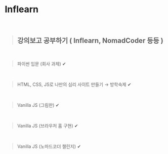 # Inflearn

<br/>

> ## **강의보고 공부하기 ( Inflearn, NomadCoder 등등 )**

<br/>

> 파이썬 입문 (회사 과제)
✔

<br/>

> HTML, CSS, JS로 나만의 심리 사이트 만들기 → 방학숙제
✔

<br/>

> Vanilla JS (그림판)
✔

<br/>

> Vanilla JS (브라우저 홈 구현)
✔

<br/>

> Vanilla JS (노마드코더 챌린지) 
✔

<br/>